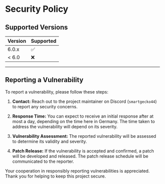 # Security Policy

## Supported Versions

| Version | Supported          |
|---------|--------------------|
| 6.0.x   | :white_check_mark: |
| < 6.0   | :x:                |

___

## Reporting a Vulnerability

To report a vulnerability, please follow these steps:

1. **Contact:** Reach out to the project maintainer on Discord (`smartgecko44`) to report any security concerns.

2. **Response Time:** You can expect to receive an initial response after at most a day, depending on the time here in
   Germany. The time taken to address the vulnerability will depend on its severity.

3. **Vulnerability Assessment:** The reported vulnerability will be assessed to determine its validity and severity.

4. **Patch Release:** If the vulnerability is accepted and confirmed, a patch will be developed and released. The patch
   release schedule will be communicated to the reporter.

Your cooperation in responsibly reporting vulnerabilities is appreciated. Thank you for helping to keep this project
secure.
